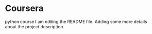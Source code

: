 # Coursera
python course
I am editing the README file. Adding some more details about the project description.
